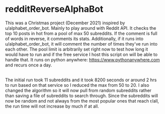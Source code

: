 # redditReverseAlphaBot

This was a Christmas project (December 2021) inspired by u/alphabet_order_bot. Mainly to play around with Reddit API. It checks the top 10 posts in hot from a pool of max 50 subreddits. If the comment is full of words in reverse, it comments its stats. Additionally, if it runs into u/alphabet_order_bot, it will comment the number of times they've run into each other. The pool limit is arbitrarily set right now to test how long it would have to run and if the free service I host this script on will be able to handle that. It runs on python anywhere: https://www.pythonanywhere.com and recurs once a day. 
<br><br>

The initial run took 11 subreddits and it took 8200 seconds or around 2 hrs to run based on that service so I reduced the max from 50 to 20. I also changed the algorithm so it will now pull from random subreddits rather than saving a file of subreddits to search through. Since the subreddits will now be random and not always from the most popular ones that reach r/all, the run time will not increase by much if at all. 